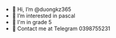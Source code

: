 - 👋 Hi, I’m @duongkz365
- 👀 I’m interested in pascal 
- 🌱 I'm in grade 5
- 💞️ Contact me at Telegram 0398755231
